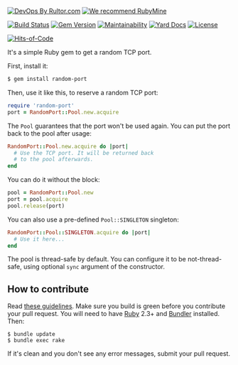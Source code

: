[![DevOps By Rultor.com](http://www.rultor.com/b/yegor256/random-port)](http://www.rultor.com/p/yegor256/random-port)
[![We recommend RubyMine](http://www.elegantobjects.org/rubymine.svg)](https://www.jetbrains.com/ruby/)

[![Build Status](https://travis-ci.org/yegor256/random-port.svg)](https://travis-ci.org/yegor256/random-port)
[![Gem Version](https://badge.fury.io/rb/random-port.svg)](http://badge.fury.io/rb/random-port)
[![Maintainability](https://api.codeclimate.com/v1/badges/349b8c31884d3b34d926/maintainability)](https://codeclimate.com/github/yegor256/random-port/maintainability)
[![Yard Docs](http://img.shields.io/badge/yard-docs-blue.svg)](http://rubydoc.info/github/yegor256/random-port/master/frames)
[![License](https://img.shields.io/badge/license-MIT-green.svg)](https://github.com/yegor256/random-port/blob/master/LICENSE.txt)

[![Hits-of-Code](https://hitsofcode.com/github/yegor256/random-port)](https://hitsofcode.com/view/github/random-port/mailanes)

It's a simple Ruby gem to get a random TCP port.

First, install it:

```bash
$ gem install random-port
```

Then, use it like this, to reserve a random TCP port:

```ruby
require 'random-port'
port = RandomPort::Pool.new.acquire
```

The `Pool` guarantees that the port won't be used again. You can put
the port back to the pool after usage:

```ruby
RandomPort::Pool.new.acquire do |port|
  # Use the TCP port. It will be returned back
  # to the pool afterwards.
end
```

You can do it without the block:

```ruby
pool = RandomPort::Pool.new
port = pool.acquire
pool.release(port)
```

You can also use a pre-defined `Pool::SINGLETON` singleton:

```ruby
RandomPort::Pool::SINGLETON.acquire do |port|
  # Use it here...
end
```

The pool is thread-safe by default.
You can configure it to be
not-thread-safe, using optional `sync` argument of the constructor.

## How to contribute

Read [these guidelines](https://www.yegor256.com/2014/04/15/github-guidelines.html).
Make sure you build is green before you contribute
your pull request. You will need to have [Ruby](https://www.ruby-lang.org/en/) 2.3+ and
[Bundler](https://bundler.io/) installed. Then:

```
$ bundle update
$ bundle exec rake
```

If it's clean and you don't see any error messages, submit your pull request.
